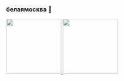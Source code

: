 ### белаямосква 👋

<div>
  
  <a href="https://github.com/WhiteMoscou">
  <img height="150em" src="https://github-readme-stats.vercel.app/api?username=WhiteMoscou&show_icons=true&theme=tokyonight">
  <img height="150em" src="https://github-readme-stats.vercel.app/api/top-langs/?username=WhiteMoscou&layout=compact&theme=tokyonight">
</div>
